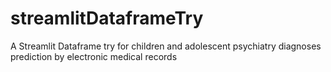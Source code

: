 # streamlitDataframeTry
A Streamlit Dataframe try for children and adolescent psychiatry diagnoses prediction by electronic medical records
